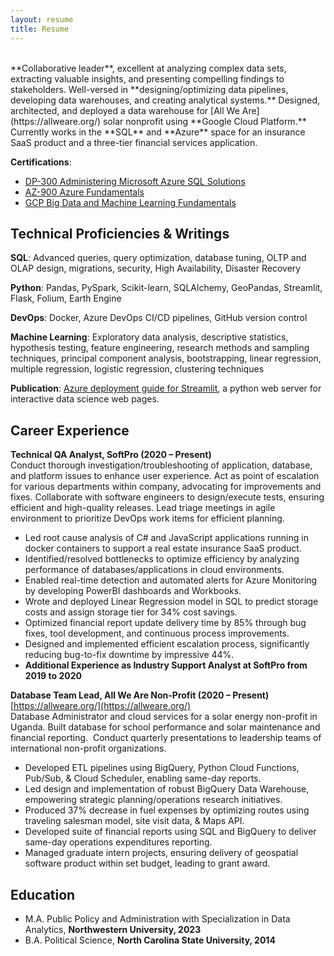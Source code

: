 ```yaml
---
layout: resume
title: Resume
---
```

<br>
**Collaborative leader**, excellent at analyzing complex data sets, extracting valuable insights, and presenting compelling findings to stakeholders. Well-versed in **designing/optimizing data pipelines, developing data warehouses, and creating analytical systems.** Designed, architected, and deployed a data warehouse for [All We Are](https://allweare.org/) solar nonprofit using **Google Cloud Platform.** Currently works in the **SQL** and **Azure** space for an insurance SaaS product and a three-tier financial services application.

**Certifications**: 
- [DP-300 Administering Microsoft Azure SQL Solutions](https://learn.microsoft.com/en-us/users/RichardPeterson-2471/credentials/E0638BB336DC3085)
- [AZ-900 Azure Fundamentals](https://www.credly.com/badges/248c8764-0eb7-43e0-8c49-bf5d460ee763?source=linked_in_profile)
- [GCP Big Data and Machine Learning Fundamentals](https://www.coursera.org/account/accomplishments/verify/6DH4MKKR3VNN)

## Technical Proficiencies & Writings

**SQL**: Advanced queries, query optimization, database tuning, OLTP and OLAP design, migrations, security, High Availability, Disaster Recovery

**Python**: Pandas, PySpark, Scikit-learn, SQLAlchemy, GeoPandas, Streamlit, Flask, Folium, Earth Engine

**DevOps**: Docker, Azure DevOps CI/CD pipelines, GitHub version control

**Machine Learning**: Exploratory data analysis, descriptive statistics, hypothesis testing, feature engineering, research methods and sampling techniques, principal component analysis, bootstrapping, linear regression, multiple regression, logistic regression, clustering techniques

**Publication**: [Azure deployment guide for Streamlit](https://towardsdatascience.com/deploying-a-streamlit-web-app-with-azure-app-service-1f09a2159743?sk=fa59624f14261f6693bc250f396d0983), a python web server for interactive data science web pages.


## Career Experience
**Technical QA Analyst, SoftPro (2020 – Present)**<br>
Conduct thorough investigation/troubleshooting of application, database, and platform issues to enhance user experience. Act as point of escalation for various departments within company, advocating for improvements and fixes. Collaborate with software engineers to design/execute tests, ensuring efficient and high-quality releases. Lead triage meetings in agile environment to prioritize DevOps work items for efficient planning. 
- Led root cause analysis of C# and JavaScript applications running in docker containers to support a real estate insurance SaaS product.
- Identified/resolved bottlenecks to optimize efficiency by analyzing performance of databases/applications in cloud environments.
- Enabled real-time detection and automated alerts for Azure Monitoring by developing PowerBI dashboards and Workbooks.
- Wrote and deployed Linear Regression model in SQL to predict storage costs and assign storage tier for 34% cost savings.
- Optimized financial report update delivery time by 85% through bug fixes, tool development, and continuous process improvements.
- Designed and implemented efficient escalation process, significantly reducing bug-to-fix downtime by impressive 44%.
- **Additional Experience as Industry Support Analyst at SoftPro from 2019 to 2020**

**Database Team Lead, All We Are Non-Profit (2020 – Present)** [https://allweare.org/](https://allweare.org/)<br>
Database Administrator and cloud services for a solar energy non-profit in Uganda. Built database for school performance and solar maintenance and financial reporting.  Conduct quarterly presentations to leadership teams of international non-profit organizations.
- Developed ETL pipelines using BigQuery, Python Cloud Functions, Pub/Sub, & Cloud Scheduler, enabling same-day reports.
- Led design and implementation of robust BigQuery Data Warehouse, empowering strategic planning/operations research initiatives.
- Produced 37% decrease in fuel expenses by optimizing routes using traveling salesman model, site visit data, & Maps API.
- Developed suite of financial reports using SQL and BigQuery to deliver same-day operations expenditures reporting.
- Managed graduate intern projects, ensuring delivery of geospatial software product within set budget, leading to grant award.

## Education
- M.A. Public Policy and Administration with Specialization in Data Analytics, **Northwestern University, 2023**
- B.A. Political Science, **North Carolina State University, 2014**


